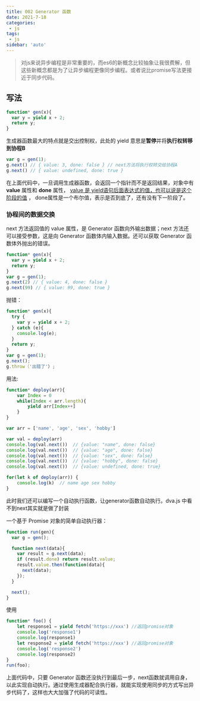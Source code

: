 ```yaml
---
title: 002 Generator 函数
date: 2021-7-18
categories: 
 - js
tags:
 - js
sidebar: 'auto'
---
```


> 对js来说异步编程是非常重要的，而es6的新概念比较抽象让我很费解，但这些新概念都是为了让异步编程更像同步编程。或者说比promise写法更接近于同步代码。

## 写法

```js
function* gen(x){
  var y = yield x + 2;
  return y;
}
```
生成器函数最大的特点就是交出控制权，此处的 yield 意思是**暂停**并将**执行权转移到协程B** 

```js
var g = gen(1);
g.next() // { value: 3, done: false } // next方法将执行权转交给协程A
g.next() // { value: undefined, done: true }
```

在上面代码中，一旦调用生成器函数，会返回一个指针而不是返回结果，对象中有 **value** 属性和 **done** 属性， <u>value 是 yield语句后面表达式的值，也可以说是这个阶段的值</u> ， done属性是一个布尔值，表示是否到底了，还有没有下一阶段了。

### 协程间的数据交换

next 方法返回值的 value 属性，是 Generator 函数向外输出数据；next 方法还可以接受参数，这是向 Generator 函数体内输入数据。还可以获取 Generator 函数体外抛出的错误。

```js
function* gen(x){
  var y = yield x + 2;
  return y;
}
var g = gen(1);
g.next(2) // { value: 4, done: false }
g.next(99) // { value: 99, done: true }
```

抛错：

```js
function* gen(x){
  try {
    var y = yield x + 2;
  } catch (e){ 
    console.log(e);
  }
  return y;
}
var g = gen(1);
g.next();
g.throw（'出错了'）;
```

用法:

```js
function* deploy(arr){
    var Index = 0
    while(Index < arr.length){
        yield arr[Index++]
    }
}

var arr = ['name', 'age', 'sex', 'hobby']

var val = deploy(arr)
console.log(val.next())  // {value: "name", done: false}
console.log(val.next())  // {value: "age", done: false}
console.log(val.next())  // {value: "sex", done: false}
console.log(val.next())  // {value: "hobby", done: false}
console.log(val.next())  // {value: undefined, done: true}

for(let k of deploy(arr)) {
	console.log(k)  // name age sex hobby
}
```

此时我们还可以编写一个自动执行函数，让generator函数自动执行。dva.js 中看不到next其实就是做了封装

一个基于 Promise 对象的简单自动执行器：

```js
function run(gen){
  var g = gen();

  function next(data){
    var result = g.next(data);
    if (result.done) return result.value;
    result.value.then(function(data){
      next(data);
    });
  }

  next();
}
```

使用

```js
function* foo() {
    let response1 = yield fetch('https://xxx') //返回promise对象
    console.log('response1')
    console.log(response1)
    let response2 = yield fetch('https://xxx') //返回promise对象
    console.log('response2')
    console.log(response2)
}
run(foo);
```

上面代码中，只要 Generator 函数还没执行到最后一步，next函数就调用自身，以此实现自动执行。通过使用生成器配合执行器，就能实现使用同步的方式写出异步代码了，这样也大大加强了代码的可读性。

